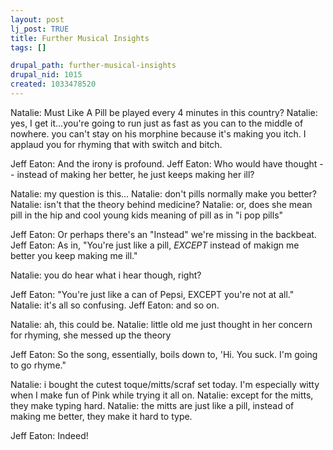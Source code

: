 ```yaml
--- 
layout: post
lj_post: TRUE
title: Further Musical Insights
tags: []

drupal_path: further-musical-insights
drupal_nid: 1015
created: 1033478520
---
```

Natalie: Must Like A Pill be played every 4 minutes in this country?
Natalie: yes, I get it...you're going to run just as fast as you can to the middle of nowhere.  you can't stay on his morphine because it's making you itch.  I applaud you for rhyming that with switch and bitch.

Jeff Eaton: And the irony is profound.
Jeff Eaton: Who would have thought -- instead of making her better, he just keeps making her ill?

Natalie: my question is this...
Natalie: don't pills normally make you better?
Natalie: isn't that the theory behind medicine?
Natalie: or, does she mean pill in the hip and cool young kids meaning of pill as in "i pop pills"

Jeff Eaton: Or perhaps there's an "Instead" we're missing in the backbeat.
Jeff Eaton: As in, "You're just like a pill, *EXCEPT* instead of makign me better you keep making me ill."

Natalie: you do hear what i hear though, right?

Jeff Eaton: "You're just like a can of Pepsi, EXCEPT you're not at all."
Natalie: it's all so confusing.
Jeff Eaton: and so on.

Natalie: ah, this could be.
Natalie: little old me just thought in her concern for rhyming, she messed up the theory

Jeff Eaton: So the song, essentially, boils down to, 'Hi. You suck. I'm going to go rhyme."

Natalie: i bought the cutest toque/mitts/scraf set today. I'm especially witty when I make fun of Pink while trying it all on.
Natalie: except for the mitts, they make typing hard.
Natalie: the mitts are just like a pill, instead of making me better, they make it hard to type.

Jeff Eaton: Indeed!
